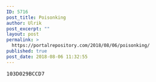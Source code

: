 ```yaml
---
ID: 5716
post_title: Poisonking
author: Ulrik
post_excerpt: ""
layout: post
permalink: >
  https://portalrepository.com/2018/08/06/poisonking/
published: true
post_date: 2018-08-06 11:32:55
---
```

<pre>103D029BCCD7</pre>